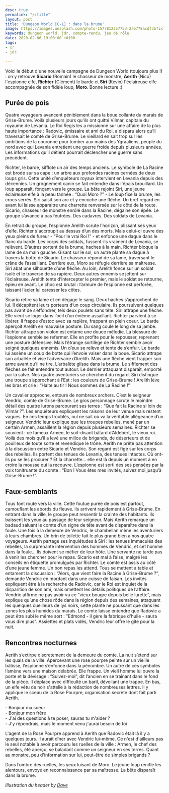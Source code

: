 ```yaml
---
desc: true
permalink: "/:title"
layout: post
title: 'Dungeon World [C-1] : dans la brume'
image: https://images.unsplash.com/photo-1577812257753-2ae778acdf3b?ixlib=rb-1.2.1&ixid=eyJhcHBfaWQiOjEyMDd9&auto=format&fit=crop&w=1050&q=80
keywords: dungeon world, jdr, compte-rendu, jeu de rôle
date: 2020-02-06 19:00:00 +0100
tags:
- cr
- jdr

---
```

Voici le début d'une nouvelle campagne de Dungeon World (toujours plus !) : on y retrouve **Sicario** (Romain) le chasseur de monstre, **Aerith** (Nico) l'espionne elfe, **Richter** (Clément) le barde et **Siri** (Kevin) l'éclaireuse elfe accompagnée de son fidèle loup, **Moro**. Bonne lecture :)

## Purée de pois

Quatre voyageurs avancent péniblement dans la boue collante du marais de Grise-Brume. Voilà plusieurs jours qu'ils ont quitté Vilmar, capitale du royaume de Levania. Le Roi Regis les a missionné sur une affaire de la plus haute importance : Radovic, émissaire et ami du Roi, a disparu alors qu’il traversait le comté de Grise-Brume. Le vieillard en sait trop sur les ambitions de la couronne pour tomber aux mains des Ygraaliens, peuple du nord avec qui Levania entretient une guerre froide depuis plusieurs années. Les informations qu’il détient pourrait déclencher une guerre sans précédent.

Richter, le barde, sifflote un air des temps anciens. Le symbole de La Racine est brodé sur sa cape : un arbre aux profondes racines cernées de deux loups gris. Cette unité d’enquêteurs royaux intervient en Levania depuis des décennies. Un grognement canin se fait entendre dans l'épais brouillard. Un loup apparaît, fonçant vers le groupe. La bête rejoint Siri, une jeune éclaireuse elfe à la peau tannée : “Quoi Moro ?” - Le loup fixe la brume, les crocs serrés. Siri saisit son arc et y encoche une flèche. Un bref regard en avant lui laisse apparaitre une charrette renversée sur le côté de la route. Sicario, chasseur de monstre enrôlé dans la Racine, dégaine son épée. Le groupe s’avance à pas feutrées. Des cadavres. Des soldats de Levania.

En retrait du groupe, l’espionne Arelith scrute l’horizon, plissant ses yeux d’elfe. Richter s'accroupit au dessus d’un des morts. Mais celui-ci ouvre des yeux pleins de fureur - “Pour le vrai Roi !” - et enfonce une dague dans le flanc du barde. Les corps des soldats, fussent-ils vraiment de Levania, se relèvent. D’autres sortent de la brume, haches à la main. Richter bloque la lame de sa main gauche. Gisant sur le sol, un autre plante sa dague à travers la botte de Sicario. Le chasseur répond de sa lame, traversant le crâne de l’assaillant. Derrière eux, Moro se réfugie derrière sa maîtresse. Siri abat une silhouette d’une flèche. Au loin, Arelith fonce sur un soldat isolé et le traverse de sa rapière. Deux autres ennemis se jettent sur l’éclaireuse. Areltih tente d’intercepter le premier, mais le soldat se retourne, épieu en avant. Le choc est brutal : l’armure de l’espionne est perforée, laissant l’acier lui caresser les côtes.

Sicario retire sa lame et en dégage le sang. Deux haches s’approchent de lui. Il décapitent leurs porteurs d’un coup circulaire. Ils poursuivent quelques pas avant de s’effondrer, tels deux poulets sans tête. Siri attrape une flèche. Elle vient se loger dans l’oeil d’un énième assaillant. Richter parvient à se libérer. Il frappe d’estoc avec sa rapière, frappant en plein coeur. Le barde aperçoit Arelith en mauvaise posture. Du sang coule le long de sa jambe. Richter attrape son violon est entame une douce mélodie. La blessure de l’espionne semble se refermer. Elle en profite pour le repousser, reprenant une posture défensive. Mais l’étrange sortilège de Richter semble avoir soigné quelques ennemis. Un d’eux se relève et tente de s’enfuir. Le barde lui assène un coup de botte qui l’envoie valser dans la boue. Sicario attrape son arbalète et vise l’adversaire d’Arelith. Mais une flèche vient frapper son arme avant qu’il ne tire. L’arbalète glisse dans la brume. Le sifflement des flèches se fait entendre tout autour. Le dernier attaquant disparaît, emporté par la salve. Nos quatre aventuriers se cherchent du regard. Siri distingue une troupe s’approchant à l’Est : les couleurs de Grise-Brume ! Arelith lève les bras et crie : “Halte au tir ! Nous sommes de La Racine !”

Un cavalier approche, entouré de nombreux archers. C’est le seigneur Vendric, comte de Grise-Brume. Le gros personnage scrute le moindre détail des quatre lurons parcourant ses terres : “Que fait la Racine si loin de Vilmar ?”. Les enquêteurs expliquent les raisons de leur venue mais restent vagues. En ces temps troublés, nul ne sait où va la véritable allégeance d’un seigneur. Vendric leur explique que les troupes rebelles, mené par un certain Armen, assaillent la région depuis plusieurs semaines. Richter se souvient : ce fameux Armen, le soit-disant bâtard d’Aldebert, le vieux roi. Voilà des mois qu’il a levé une milice de brigands, de déserteurs et de pouilleux de toute sorte et revendique le trône. Aerith ne prête pas attention à la discussion entre Sicario et Vendric. Son regard est figé sur les corps des rebelles. Ils portent des tenues de Levania, des tenues intactes. Où ont-ils pu se les procurer ? Et la charrette… elle est là depuis un moment à en croire la mousse qui la recouvre. L’espionne est sorti des ses pensées par la voix tonitruante du comte : “Bon ! Vous êtes mes invités, suivez moi jusqu’à Grise-Brume !”.

## Faux-semblants

Tous font route vers la ville. Cette foutue purée de pois est partout, camouflant les abords du fleuve. Ils arrivent rapidement à Grise-Brume. En entrant dans la ville, le groupe peut ressentir la crainte des habitants. Ils baissent les yeux au passage de leur seigneur. Mais Aerith remarque un badaud saluant le comte d’un signe de tête avant de disparaître dans la foule. Une fois à la demeure de Vendric, le chambellan mène les aventuriers à leurs chambres. Un brin de toilette fait le plus grand bien à nos quatre voyageurs. Aerith partage ses inquiétudes à Siri : les tenues immaculés des rebelles, la surprenante intervention des hommes de Vendric, et cet homme dans la foule… Ils doivent se méfier de leur hôte. Une servante ne tarde pas à venir les chercher pour le repas. Sicario est mal à l’aise, malgré les conseils en étiquette promulgués par Richter. Le comte est assis au côté d’une jeune femme. Un bon repas les attend. Tous se mettent à table et entament la discussion : “Alors, que vient faire la Racine à Grise-Brume ?”, demande Vendric en mordant dans une cuisse de faisan. Les invités expliquent être à la recherche de Radovic, car le Roi est inquiet de la disparition de son ami, mais omettent les détails politiques de l’affaire. Vendric affirme ne pas avoir vu ce “vieux bougre depuis belle lurette”, mais explique qu’une chose rôde dans la région depuis des semaines, attaquant les quelques cueilleurs de lys noirs, cette plante ne poussant que dans les zones les plus humides du marais. Le comte laisse entendre que Radovic a peut être subi le même sort : "Edmond - il gère la fabrique d'huile - saura vous dire plus". Assiettes et plats vidés, Vendric leur offre le gîte pour la nuit.

## Rencontres nocturnes

Aerith s’extirpe discrètement de la demeure du comte. La nuit s’étend sur les quais de la ville. Apercevant une rose pourpre peinte sur un vieille bâtisse, l’espionne s’enfonce dans la pénombre. Un autre de ces symboles l’amène vers une maison délabrée. Elle frappe. Un vieil homme lui ouvre la porte et la dévisage : “Suivez-moi”, dit l’ancien en se traînant dans le fond de la pièce. Il déplace avec difficulté un baril, dévoilant une trappe. En bas, un elfe vêtu de noir s'attelle à la rédaction de nombreuses lettres. Il y applique le sceau de la Rose Pourpre, organisation secrète dont fait parti Aerith.

\- Bonjour ma soeur  
\- Bonjour mon frère  
\- J'ai des questions à te poser, sauras tu m'aider ?  
\- J'y répondrais, mais le moment venu j'aurai besoin de toi

L'agent de la Rose Pourpre apprend à Aerith que Radovic était là il y a quelques jours. Il aurait dîner avec Vendric lui-même. Ce n'est d'ailleurs pas le seul notable à avoir parcouru les ruelles de la ville : Armen, le chef des rebelles, été aperçu, se baladant comme un seigneur en ses terres. Quant au monstre, peu d'information sur lui, peut-être de simples brigands ?

Dans l’ombre des ruelles, les yeux luisant de Moro. Le jeune loup renifle les alentours, envoyé en reconnaissance par sa maîtresse. La bête disparaît dans la brume.

_Illustration du header by_ [_Dave_](https://unsplash.com/@johnwestrock)